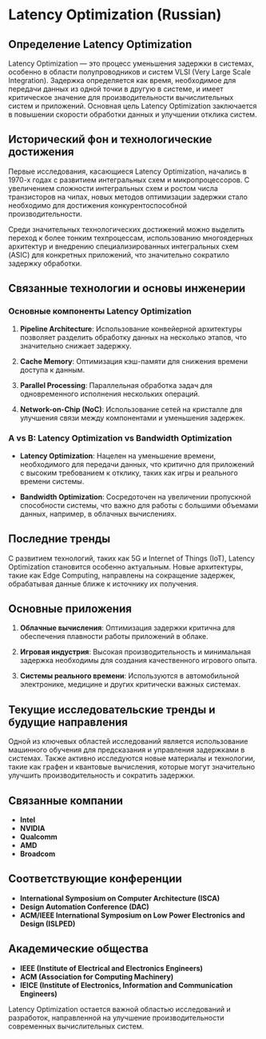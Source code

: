 # Latency Optimization (Russian)

## Определение Latency Optimization

Latency Optimization — это процесс уменьшения задержки в системах, особенно в области полупроводников и систем VLSI (Very Large Scale Integration). Задержка определяется как время, необходимое для передачи данных из одной точки в другую в системе, и имеет критическое значение для производительности вычислительных систем и приложений. Основная цель Latency Optimization заключается в повышении скорости обработки данных и улучшении отклика систем.

## Исторический фон и технологические достижения

Первые исследования, касающиеся Latency Optimization, начались в 1970-х годах с развитием интегральных схем и микропроцессоров. С увеличением сложности интегральных схем и ростом числа транзисторов на чипах, новых методов оптимизации задержки стало необходимо для достижения конкурентоспособной производительности.

Среди значительных технологических достижений можно выделить переход к более тонким техпроцессам, использованию многоядерных архитектур и внедрению специализированных интегральных схем (ASIC) для конкретных приложений, что значительно сократило задержку обработки.

## Связанные технологии и основы инженерии

### Основные компоненты Latency Optimization

1. **Pipeline Architecture**: Использование конвейерной архитектуры позволяет разделить обработку данных на несколько этапов, что значительно снижает задержку.
  
2. **Cache Memory**: Оптимизация кэш-памяти для снижения времени доступа к данным.

3. **Parallel Processing**: Параллельная обработка задач для одновременного исполнения нескольких операций.

4. **Network-on-Chip (NoC)**: Использование сетей на кристалле для улучшения связи между компонентами и уменьшения задержек.

### A vs B: Latency Optimization vs Bandwidth Optimization

- **Latency Optimization**: Нацелен на уменьшение времени, необходимого для передачи данных, что критично для приложений с высоким требованием к отклику, таких как игры и реального времени системы.
  
- **Bandwidth Optimization**: Сосредоточен на увеличении пропускной способности системы, что важно для работы с большими объемами данных, например, в облачных вычислениях.

## Последние тренды

С развитием технологий, таких как 5G и Internet of Things (IoT), Latency Optimization становится особенно актуальным. Новые архитектуры, такие как Edge Computing, направлены на сокращение задержек, обрабатывая данные ближе к источнику их получения.

## Основные приложения

1. **Облачные вычисления**: Оптимизация задержки критична для обеспечения плавности работы приложений в облаке.
  
2. **Игровая индустрия**: Высокая производительность и минимальная задержка необходимы для создания качественного игрового опыта.

3. **Системы реального времени**: Используются в автомобильной электронике, медицине и других критически важных системах.

## Текущие исследовательские тренды и будущие направления

Одной из ключевых областей исследований является использование машинного обучения для предсказания и управления задержками в системах. Также активно исследуются новые материалы и технологии, такие как графен и квантовые вычисления, которые могут значительно улучшить производительность и сократить задержки.

## Связанные компании

- **Intel**
- **NVIDIA**
- **Qualcomm**
- **AMD**
- **Broadcom**

## Соответствующие конференции

- **International Symposium on Computer Architecture (ISCA)**
- **Design Automation Conference (DAC)**
- **ACM/IEEE International Symposium on Low Power Electronics and Design (ISLPED)**

## Академические общества

- **IEEE (Institute of Electrical and Electronics Engineers)**
- **ACM (Association for Computing Machinery)**
- **IEICE (Institute of Electronics, Information and Communication Engineers)**

Latency Optimization остается важной областью исследований и разработок, направленной на улучшение производительности современных вычислительных систем.